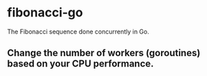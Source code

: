 # fibonacci-go
The Fibonacci sequence done concurrently in Go.
## Change the number of workers (goroutines) based on your CPU performance.
 
